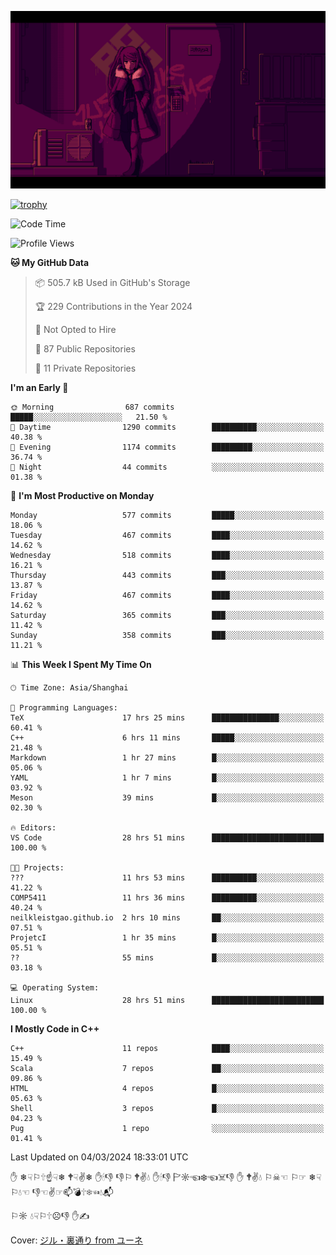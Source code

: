 ![](imgs/main.png)

[![trophy](https://github-profile-trophy.vercel.app/?username=NeilKleistGao&theme=dracula)](https://github.com/ryo-ma/github-profile-trophy)

<!--START_SECTION:waka-->
![Code Time](http://img.shields.io/badge/Code%20Time-714%20hrs%2053%20mins-blue)

![Profile Views](http://img.shields.io/badge/Profile%20Views-0-blue)

**🐱 My GitHub Data** 

> 📦 505.7 kB Used in GitHub's Storage 
 > 
> 🏆 229 Contributions in the Year 2024
 > 
> 🚫 Not Opted to Hire
 > 
> 📜 87 Public Repositories 
 > 
> 🔑 11 Private Repositories 
 > 
**I'm an Early 🐤** 

```text
🌞 Morning                687 commits         █████░░░░░░░░░░░░░░░░░░░░   21.50 % 
🌆 Daytime                1290 commits        ██████████░░░░░░░░░░░░░░░   40.38 % 
🌃 Evening                1174 commits        █████████░░░░░░░░░░░░░░░░   36.74 % 
🌙 Night                  44 commits          ░░░░░░░░░░░░░░░░░░░░░░░░░   01.38 % 
```
📅 **I'm Most Productive on Monday** 

```text
Monday                   577 commits         █████░░░░░░░░░░░░░░░░░░░░   18.06 % 
Tuesday                  467 commits         ████░░░░░░░░░░░░░░░░░░░░░   14.62 % 
Wednesday                518 commits         ████░░░░░░░░░░░░░░░░░░░░░   16.21 % 
Thursday                 443 commits         ███░░░░░░░░░░░░░░░░░░░░░░   13.87 % 
Friday                   467 commits         ████░░░░░░░░░░░░░░░░░░░░░   14.62 % 
Saturday                 365 commits         ███░░░░░░░░░░░░░░░░░░░░░░   11.42 % 
Sunday                   358 commits         ███░░░░░░░░░░░░░░░░░░░░░░   11.21 % 
```


📊 **This Week I Spent My Time On** 

```text
🕑︎ Time Zone: Asia/Shanghai

💬 Programming Languages: 
TeX                      17 hrs 25 mins      ███████████████░░░░░░░░░░   60.41 % 
C++                      6 hrs 11 mins       █████░░░░░░░░░░░░░░░░░░░░   21.48 % 
Markdown                 1 hr 27 mins        █░░░░░░░░░░░░░░░░░░░░░░░░   05.06 % 
YAML                     1 hr 7 mins         █░░░░░░░░░░░░░░░░░░░░░░░░   03.92 % 
Meson                    39 mins             █░░░░░░░░░░░░░░░░░░░░░░░░   02.30 % 

🔥 Editors: 
VS Code                  28 hrs 51 mins      █████████████████████████   100.00 % 

🐱‍💻 Projects: 
???                      11 hrs 53 mins      ██████████░░░░░░░░░░░░░░░   41.22 % 
COMP5411                 11 hrs 36 mins      ██████████░░░░░░░░░░░░░░░   40.24 % 
neilkleistgao.github.io  2 hrs 10 mins       ██░░░░░░░░░░░░░░░░░░░░░░░   07.51 % 
ProjetcI                 1 hr 35 mins        █░░░░░░░░░░░░░░░░░░░░░░░░   05.51 % 
??                       55 mins             █░░░░░░░░░░░░░░░░░░░░░░░░   03.18 % 

💻 Operating System: 
Linux                    28 hrs 51 mins      █████████████████████████   100.00 % 
```

**I Mostly Code in C++** 

```text
C++                      11 repos            ████░░░░░░░░░░░░░░░░░░░░░   15.49 % 
Scala                    7 repos             ██░░░░░░░░░░░░░░░░░░░░░░░   09.86 % 
HTML                     4 repos             █░░░░░░░░░░░░░░░░░░░░░░░░   05.63 % 
Shell                    3 repos             █░░░░░░░░░░░░░░░░░░░░░░░░   04.23 % 
Pug                      1 repo              ░░░░░░░░░░░░░░░░░░░░░░░░░   01.41 % 
```




 Last Updated on 04/03/2024 18:33:01 UTC
<!--END_SECTION:waka-->

✋ ❄☟⚐🕆☝☟❄ 🕈☟✌❄ ✋🕯👎 👎⚐ 🕈✌💧 ✋🕯👎 🏱☼☜❄☜☠👎 ✋ 🕈✌💧 ⚐☠☜ ⚐☞ ❄☟⚐💧☜ 👎☜✌☞📫💣🕆❄☜💧📬

⚐☼ 💧☟⚐🕆☹👎 ✋✍

Cover: [ジル・裏通り from ユーネ](https://www.pixiv.net/artworks/62127066)
